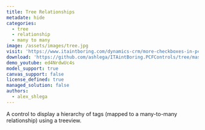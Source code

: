 ```yaml
---
title: Tree Relationships
metadate: hide
categories:
  - tree
  - relationship
  - many to many
image: /assets/images/tree.jpg
visit: 'https://www.itaintboring.com/dynamics-crm/more-checkboxes-in-pcf-as-a-treeview-this-time/'
download: 'https://github.com/ashlega/ITAintBoring.PCFControls/tree/master/Controls/TreeRelationships'
demo_youtube: ed4NrdwUc4s
model_support: true
canvas_support: false
license_defined: true
managed_solution: false
authors:
  - alex_shlega
---
```


A control to display a hierarchy of tags (mapped to a many-to-many relationship) using a treeview.
